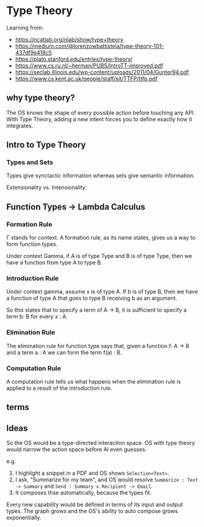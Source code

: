 # Type Theory

Learning from:

- https://ncatlab.org/nlab/show/type+theory
- https://medium.com/@lorenzowbattistela/type-theory-101-437df9e418c5
- https://plato.stanford.edu/entries/type-theory/
- https://www.cs.ru.nl/~herman/PUBS/IntroTT-improved.pdf
- https://seclab.illinois.edu/wp-content/uploads/2011/04/Gunter94.pdf
- https://www.cs.kent.ac.uk/people/staff/sjt/TTFP/ttfp.pdf

## why type theory?

The OS knows the shape of every possible action before touching any API. With Type Theory, adding a new intent forces you to define exactly how it integrates.

## Intro to Type Theory

### Types and Sets

Types give synctactic information whereas sets give semantic information.



Extensionality vs. Intensionality: 

## Function Types -> Lambda Calculus

### Formation Rule

Γ stands for context. A formation rule, as its name states, gives us a way to form function types.

Under context Gamma, if A is of type Type and B is of type Type, then we have a function from type A to type B.

### Introduction Rule

Under context gamma, assume x is of type A. If b is of type B, then we have a function of type A that goes to type B receiving b as an argument.

So this states that to specify a term of A -> B, it is sufficient to specify a term b: B for every x : A.

### Elimination Rule

The elimination rule for function type says that, given a function f: A -> B and a term a : A we can form the term f(a) : B.

### Computation Rule

A computation rule tells us what happens when the elimination rule is applied to a result of the introduction rule.




## terms

## Ideas

So the OS would be a type-directed interaciton space. OS with type theory would narrow the action space before AI even guesses.

e.g.

1. I highlight a snippet in a PDF and OS shows `Selection<Text>`.
2. I ask, "Summarize for my team", and OS would resolve `Summarize : Text -> Summary` and `Send : Summary x Recipient -> Email`.
3. It composes thse automatically, because the types fit.

Every new capability would be defined in terms of its input and output types. The graph grows and the OS's ability to auto compose grows exponentially.
